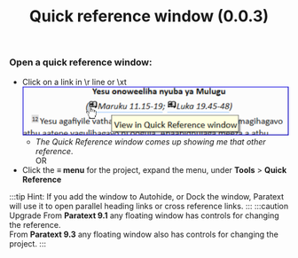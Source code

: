 ﻿---
title: Quick reference window (0.0.3)
---
### Open a quick reference window:

-   Click on a link in \\r line or \\xt  
    ![](../media/274d81a5b15e48f30ec87406fef98fba.png)
    -  *The Quick Reference window comes up showing me that other reference*.  
    OR  
-   Click the **≡ menu**  for the project, expand the menu, under **Tools** \> **Quick Reference**

:::tip
Hint: If you add the window to Autohide, or Dock the window, Paratext will use it to open parallel heading links or cross reference links.
:::
:::caution Upgrade
From **Paratext 9.1** any floating window has controls for changing the reference.  
From **Paratext 9.3** any floating window also has controls for changing the project.
:::